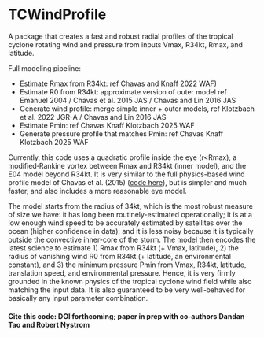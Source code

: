 # TCWindProfile

A package that creates a fast and robust radial profiles of the tropical cyclone rotating wind and pressure from inputs Vmax, R34kt, Rmax, and latitude.

Full modeling pipeline:
- Estimate Rmax from R34kt: ref Chavas and Knaff 2022 WAF)
- Estimate R0 from R34kt: approximate version of outer model ref Emanuel 2004 / Chavas et al. 2015 JAS / Chavas and Lin 2016 JAS
- Generate wind profile: merge simple inner + outer models, ref Klotzbach et al. 2022 JGR-A / Chavas and Lin 2016 JAS
- Estimate Pmin: ref Chavas Knaff Klotzbach 2025 WAF
- Generate pressure profile that matches Pmin: ref Chavas Knaff Klotzbach 2025 WAF

Currently, this code uses a quadratic profile inside the eye (r<Rmax), a modified‐Rankine vortex between Rmax and R34kt (inner model), and the E04 model beyond R34kt. It is very similar to the full physics-based wind profile model of Chavas et al. (2015) ([code here](http://doi.org/10.4231/CZ4P-D448)), but is simpler and much faster, and also includes a more reasonable eye model.

The model starts from the radius of 34kt, which is the most robust measure of size we have: it has long been routinely-estimated operationally; it is at a low enough wind speed to be accurately estimated by satellites over the ocean (higher confidence in data); and it is less noisy because it is typically outside the convective inner-core of the storm. The model then encodes the latest science to estimate 1) Rmax from R34kt (+ Vmax, latitude), 2) the radius of vanishing wind R0 from R34kt (+ latitude, an environmental constant), and 3) the minimum pressure Pmin from Vmax, R34kt, latitude, translation speed, and environmental pressure. Hence, it is very firmly grounded in the known physics of the tropical cyclone wind field while also matching the input data. It is also guaranteed to be very well‐behaved for basically any input parameter combination.

#### Cite this code: DOI forthcoming; paper in prep with co-authors Dandan Tao and Robert Nystrom

